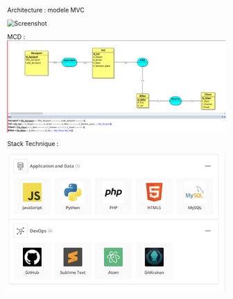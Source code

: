 Architecture : 
modele MVC 

![Screenshot](MVC.PNG)




MCD : 
![Screenshot](MCD_MLD.PNG)


Stack Technique : 



![Screenshot](Stack_technique.PNG)